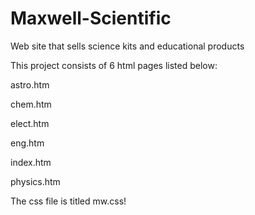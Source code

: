 # Maxwell-Scientific
Web site that sells science kits and educational products

This project consists of 6 html pages listed below:

astro.htm 
  
chem.htm

elect.htm

eng.htm

index.htm

physics.htm

The css file is titled mw.css!


